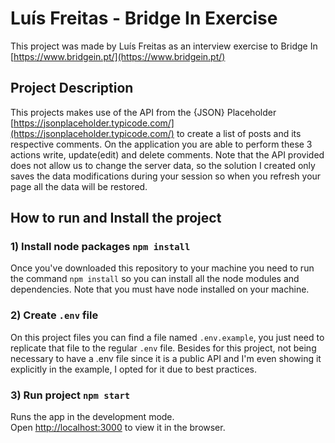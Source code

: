 # Luís Freitas - Bridge In Exercise

This project was made by Luís Freitas as an interview exercise to Bridge In [https://www.bridgein.pt/](https://www.bridgein.pt/)

## Project Description

This projects makes use of the API from the {JSON} Placeholder [https://jsonplaceholder.typicode.com/](https://jsonplaceholder.typicode.com/) to create a list of posts and its respective comments. On the application you are able to perform these 3 actions write, update(edit) and delete comments.
Note that the API provided does not allow us to change the server data, so the solution I created only saves the data modifications during your session so when you refresh your page all the data will be restored.

## How to run and Install the project

### 1) Install node packages `npm install`

Once you've downloaded this repository to your machine you need to run the command `npm install` so you can install all the node modules and dependencies.
Note that you must have node installed on your machine.

### 2) Create `.env` file

On this project files you can find a file named `.env.example`, you just need to replicate that file to the regular `.env` file.
Besides for this project, not being necessary to have a .env file since it is a public API and I'm even showing it explicitly in the example, I opted for it due to best practices.

### 3) Run project `npm start`

Runs the app in the development mode.\
Open [http://localhost:3000](http://localhost:3000) to view it in the browser.

